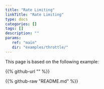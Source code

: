 ```yaml
---
title: "Rate Limiting"
linkTitle: "Rate Limiting"
type: docs
categories: []
tags: []
description: ""
params:
   ref: "main"
   dir: "examples/throttle/"
---
```


This page is based on the following example:

{{% github-url "" %}}

{{% github-raw "README.md" %}}
